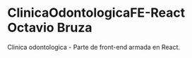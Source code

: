 # ClinicaOdontologicaFE-React Octavio Bruza
Clinica odontologica - Parte de front-end armada en React. 
